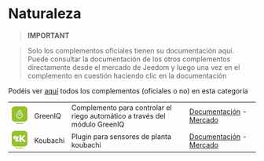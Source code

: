 
# Naturaleza


>**IMPORTANT**

>Solo los complementos oficiales tienen su documentación aquí. Puede consultar la documentación de los otros complementos directamente desde el mercado de Jeedom y luego una vez en el complemento en cuestión haciendo clic en la documentación


Podéis ver [aquí](https://market.jeedom.com/index.php?v=d&p=market&type=plugin&categorie=nature) todos los complementos (oficiales o no) en esta categoría

| | | | |
|--- | --- | --- | ---|
|<img src="greeniq/greeniq_icon.png" class="pluginLogo" width="100" />|GreenIQ|Complemento para controlar el riego automático a través del módulo GreenIQ|[Documentación](greeniq/index.md) - [Mercado](https://market.jeedom.com/index.php?v=d&p=market_display&id=1717)|
|<img src="koubachi/koubachi_icon.png" class="pluginLogo" width="100" />|Koubachi|Plugin para sensores de planta koubachi|[Documentación](koubachi/index.md) - [Mercado](https://market.jeedom.com/index.php?v=d&p=market_display&id=1012)|
